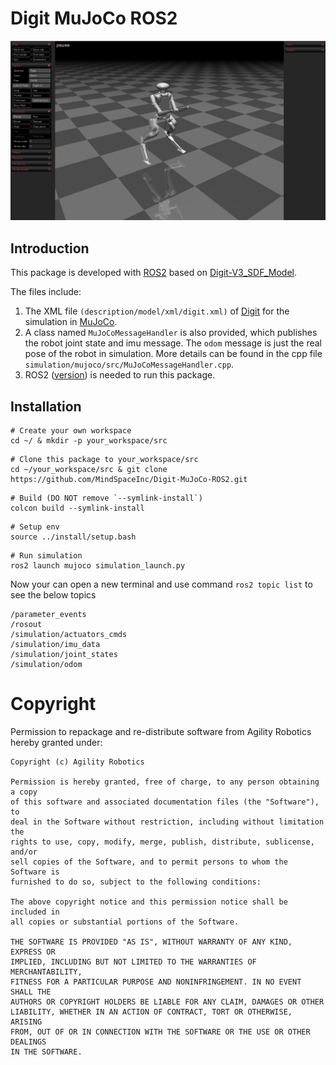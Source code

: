 # Digit MuJoCo ROS2

<div align="center">
    <img src="./results.png">
</div>

## Introduction

This package is developed with [ROS2](https://docs.ros.org/en/humble/index.html) based on [Digit-V3_SDF_Model](https://github.com/yu-fz/Digit-V3_SDF_Model).

The files include:

1. The XML file `(description/model/xml/digit.xml)` of [Digit](https://agilityrobotics.com/news/2022/future-robotics-l3mjh) for the simulation in [MuJoCo](https://mujoco.org/).
2. A class named `MuJoCoMessageHandler` is also provided, which publishes the robot joint state and imu message. The `odom` message is just the real pose of the robot in simulation. More details can be found in the cpp file `simulation/mujoco/src/MuJoCoMessageHandler.cpp`.
3. ROS2 ([version](https://docs.ros.org/en/humble/index.html)) is needed to run this package.

## Installation

```
# Create your own workspace
cd ~/ & mkdir -p your_workspace/src
```

```
# Clone this package to your_workspace/src
cd ~/your_workspace/src & git clone https://github.com/MindSpaceInc/Digit-MuJoCo-ROS2.git
```

```
# Build (DO NOT remove `--symlink-install`)
colcon build --symlink-install 
```

```
# Setup env
source ../install/setup.bash
```

```
# Run simulation 
ros2 launch mujoco simulation_launch.py
```

Now your can open a new terminal and use command `ros2 topic list` to see the below topics
```
/parameter_events
/rosout
/simulation/actuators_cmds
/simulation/imu_data
/simulation/joint_states
/simulation/odom

```

# Copyright
Permission to repackage and re-distribute software from Agility Robotics hereby granted under:
```
Copyright (c) Agility Robotics

Permission is hereby granted, free of charge, to any person obtaining a copy
of this software and associated documentation files (the "Software"), to
deal in the Software without restriction, including without limitation the
rights to use, copy, modify, merge, publish, distribute, sublicense, and/or
sell copies of the Software, and to permit persons to whom the Software is
furnished to do so, subject to the following conditions:

The above copyright notice and this permission notice shall be included in
all copies or substantial portions of the Software.

THE SOFTWARE IS PROVIDED "AS IS", WITHOUT WARRANTY OF ANY KIND, EXPRESS OR
IMPLIED, INCLUDING BUT NOT LIMITED TO THE WARRANTIES OF MERCHANTABILITY,
FITNESS FOR A PARTICULAR PURPOSE AND NONINFRINGEMENT. IN NO EVENT SHALL THE
AUTHORS OR COPYRIGHT HOLDERS BE LIABLE FOR ANY CLAIM, DAMAGES OR OTHER
LIABILITY, WHETHER IN AN ACTION OF CONTRACT, TORT OR OTHERWISE, ARISING
FROM, OUT OF OR IN CONNECTION WITH THE SOFTWARE OR THE USE OR OTHER DEALINGS
IN THE SOFTWARE.
```
